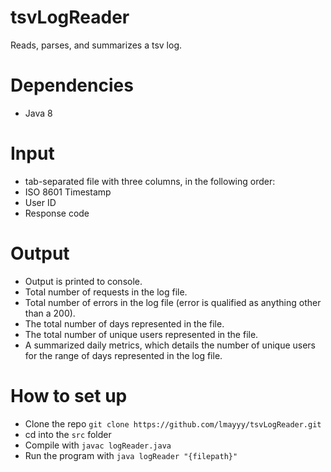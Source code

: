 # tsvLogReader
Reads, parses, and summarizes a tsv log.

# Dependencies
* Java 8

# Input
* tab-separated file with three columns, in the following order:
* ISO 8601 Timestamp
* User ID
* Response code

# Output
* Output is printed to console.
* Total number of requests in the log file.
* Total number of errors in the log file (error is qualified as anything other than a 200).
* The total number of days represented in the file.
* The total number of unique users represented in the file.
* A summarized daily metrics, which details the number of unique users for the range of days represented in the log file.

# How to set up
* Clone the repo `git clone https://github.com/lmayyy/tsvLogReader.git`
* cd into the `src` folder
* Compile with `javac logReader.java`
* Run the program with `java logReader "{filepath}"`
